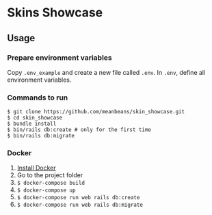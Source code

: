 # Skins Showcase

## Usage

### Prepare environment variables

Copy `.env_example` and create a new file called `.env`.
In `.env`, define all environment variables.

### Commands to run

```
$ git clone https://github.com/meanbeans/skin_showcase.git
$ cd skin_showcase
$ bundle install
$ bin/rails db:create # only for the first time
$ bin/rails db:migrate
```

### Docker

1. [Install Docker](https://docs.docker.com/)
2. Go to the project folder
3. `$ docker-compose build`
4. `$ docker-compose up`
5. `$ docker-compose run web rails db:create`
6. `$ docker-compose run web rails db:migrate`
